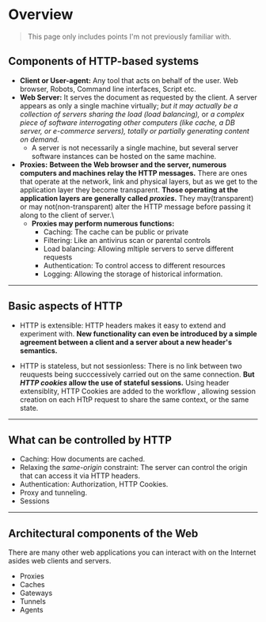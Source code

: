 # Overview
> This page only includes points I'm not previously familiar with.

## Components of HTTP-based systems
- **Client or User-agent:** Any tool that acts on behalf of the user. Web browser, Robots, Command line interfaces, Script etc.
- **Web Server:** It serves the document as requested by the client. A server appears as only a single machine virtually; *but it may actually be a collection of servers sharing the load (load balancing),* or *a complex piece of software interrogating other computers (like cache, a DB server, or e-commerce servers), totally or partially generating content on demand.*
  - A server is not necessarily a single machine, but several server software instances can be hosted on the same machine.
- **Proxies:** **Between the Web browser and the server, numerous computers and machines relay the HTTP messages.** There are ones that operate at the network, link and physical layers, but as we get to the application layer they become transparent. **Those operating at the application layers are generally called *proxies*.** They may(transparent) or may not(non-transparent) alter the HTTP message before passing it along to the client of server.\
  - **Proxies may perform numerous functions:**
    - Caching: The cache can be public or private
    - Filtering: Like an antivirus scan or parental controls
    - Load balancing: Allowing mltiple servers to serve different requests
    - Authentication: To control access to different resources
    - Logging: Allowing the storage of historical information.

---
## Basic aspects of HTTP
- HTTP is extensible: HTTP headers makes it easy to extend and experiment with. **New functionality can even be introduced by a simple agreement between a client and a server about a new header's semantics.**

- HTTP is stateless, but not sessionless: There is no link between two reuquests being succcessively carried out on the same connection. **But _HTTP cookies_ allow the use of stateful sessions.** Using header extensiblity, HTTP Cookies are added to the workflow , allowing session creation on each HTtP request to share the same context, or the same state.

---
## What can be controlled by HTTP
- Caching: How documents are cached.
- Relaxing the *same-origin* constraint: The server can control the origin that can access it via HTTP headers.
- Authentication: Authorization, HTTP Cookies.
- Proxy and tunneling.
- Sessions

---
## Architectural components of the Web
There are many other web applications you can interact with on the Internet asides web clients and servers.

- Proxies
- Caches
- Gateways
- Tunnels
- Agents
